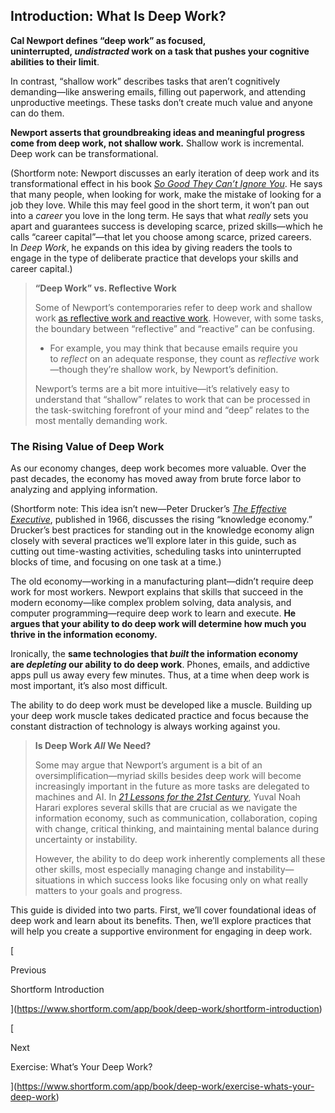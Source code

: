 ## Introduction: What Is Deep Work?

**Cal Newport defines “deep work” as focused, uninterrupted, _undistracted_ work on a task that pushes your cognitive abilities to their limit**.

In contrast, “shallow work” describes tasks that aren’t cognitively demanding—like answering emails, filling out paperwork, and attending unproductive meetings. These tasks don’t create much value and anyone can do them.

**Newport asserts that groundbreaking ideas and meaningful progress come from deep work, not shallow work.** Shallow work is incremental. Deep work can be transformational.

(Shortform note: Newport discusses an early iteration of deep work and its transformational effect in his book _[So Good They Can’t Ignore You](https://www.shortform.com/app/book/so-good-they-cant-ignore-you/chapters-4-7)_. He says that many people, when looking for work, make the mistake of looking for a job they love. While this may feel good in the short term, it won’t pan out into a _career_ you love in the long term. He says that what _really_ sets you apart and guarantees success is developing scarce, prized skills—which he calls “career capital”—that let you choose among scarce, prized careers. In _Deep Work_, he expands on this idea by giving readers the tools to engage in the type of deliberate practice that develops your skills and career capital.)

> **“Deep Work” vs. Reflective Work**
> 
> Some of Newport’s contemporaries refer to deep work and shallow work [as reflective work and reactive work](https://www.shortform.com/app/book/indistractable/shortform-exclusive). However, with some tasks, the boundary between “reflective” and “reactive” can be confusing.
> 
> - For example, you may think that because emails require you to _reflect_ on an adequate response, they count as _reflective_ work—though they’re shallow work, by Newport’s definition.
> 
> Newport’s terms are a bit more intuitive—it’s relatively easy to understand that “shallow” relates to work that can be processed in the task-switching forefront of your mind and “deep” relates to the most mentally demanding work.

### The Rising Value of Deep Work

As our economy changes, deep work becomes more valuable. Over the past decades, the economy has moved away from brute force labor to analyzing and applying information.

(Shortform note: This idea isn’t new—Peter Drucker’s _[The Effective Executive](https://www.shortform.com/app/book/the-effective-executive)_, published in 1966, discusses the rising “knowledge economy.” Drucker’s best practices for standing out in the knowledge economy align closely with several practices we’ll explore later in this guide, such as cutting out time-wasting activities, scheduling tasks into uninterrupted blocks of time, and focusing on one task at a time.)

The old economy—working in a manufacturing plant—didn’t require deep work for most workers. Newport explains that skills that succeed in the modern economy—like complex problem solving, data analysis, and computer programming—require deep work to learn and execute. **He argues that your ability to do deep work will determine how much you thrive in the information economy.**

Ironically, the **same technologies that _built_ the information economy are _depleting_ our ability to do deep work**. Phones, emails, and addictive apps pull us away every few minutes. Thus, at a time when deep work is most important, it’s also most difficult.

The ability to do deep work must be developed like a muscle. Building up your deep work muscle takes dedicated practice and focus because the constant distraction of technology is always working against you.

> **Is Deep Work _All_ We Need?**
> 
> Some may argue that Newport’s argument is a bit of an oversimplification—myriad skills besides deep work will become increasingly important in the future as more tasks are delegated to machines and AI. In _[21 Lessons for the 21st Century](https://www.shortform.com/app/book/21-lessons-for-the-21st-century/1-page-summary)_, Yuval Noah Harari explores several skills that are crucial as we navigate the information economy, such as communication, collaboration, coping with change, critical thinking, and maintaining mental balance during uncertainty or instability.
> 
> However, the ability to do deep work inherently complements all these other skills, most especially managing change and instability—situations in which success looks like focusing only on what really matters to your goals and progress.

This guide is divided into two parts. First, we’ll cover foundational ideas of deep work and learn about its benefits. Then, we’ll explore practices that will help you create a supportive environment for engaging in deep work.

[

Previous

Shortform Introduction

](https://www.shortform.com/app/book/deep-work/shortform-introduction)

[

Next

Exercise: What’s Your Deep Work?

](https://www.shortform.com/app/book/deep-work/exercise-whats-your-deep-work)